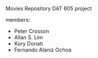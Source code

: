 Movies Repository 
DAT 605 project

members:
* Peter Crosson
* Allan S. Lim
* Kory Donati
* Fernando Alaniz Ochoa

